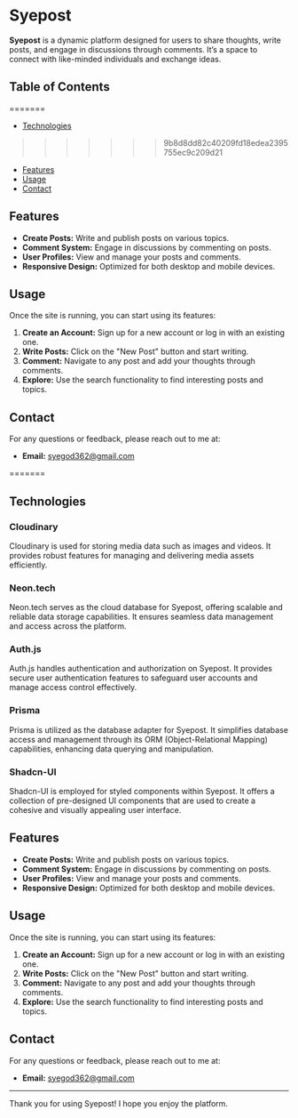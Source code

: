 # Syepost

**Syepost** is a dynamic platform designed for users to share thoughts, write posts, and engage in discussions through comments. It’s a space to connect with like-minded individuals and exchange ideas.

## Table of Contents

=======
- [Technologies](#technologies)
>>>>>>> 9b8d8dd82c40209fd18edea2395755ec9c209d21
- [Features](#features)
- [Usage](#usage)
- [Contact](#contact)

## Features

- **Create Posts:** Write and publish posts on various topics.
- **Comment System:** Engage in discussions by commenting on posts.
- **User Profiles:** View and manage your posts and comments.
- **Responsive Design:** Optimized for both desktop and mobile devices.

## Usage

Once the site is running, you can start using its features:

1. **Create an Account:** Sign up for a new account or log in with an existing one.
2. **Write Posts:** Click on the "New Post" button and start writing.
3. **Comment:** Navigate to any post and add your thoughts through comments.
4. **Explore:** Use the search functionality to find interesting posts and topics.


## Contact

For any questions or feedback, please reach out to me at:

- **Email:** syegod362@gmail.com

=======
## Technologies

### Cloudinary

Cloudinary is used for storing media data such as images and videos. It provides robust features for managing and delivering media assets efficiently.

### Neon.tech

Neon.tech serves as the cloud database for Syepost, offering scalable and reliable data storage capabilities. It ensures seamless data management and access across the platform.

### Auth.js

Auth.js handles authentication and authorization on Syepost. It provides secure user authentication features to safeguard user accounts and manage access control effectively.

### Prisma

Prisma is utilized as the database adapter for Syepost. It simplifies database access and management through its ORM (Object-Relational Mapping) capabilities, enhancing data querying and manipulation.

### Shadcn-UI

Shadcn-UI is employed for styled components within Syepost. It offers a collection of pre-designed UI components that are used to create a cohesive and visually appealing user interface.

## Features

- **Create Posts:** Write and publish posts on various topics.
- **Comment System:** Engage in discussions by commenting on posts.
- **User Profiles:** View and manage your posts and comments.
- **Responsive Design:** Optimized for both desktop and mobile devices.

## Usage

Once the site is running, you can start using its features:

1. **Create an Account:** Sign up for a new account or log in with an existing one.
2. **Write Posts:** Click on the "New Post" button and start writing.
3. **Comment:** Navigate to any post and add your thoughts through comments.
4. **Explore:** Use the search functionality to find interesting posts and topics.


## Contact

For any questions or feedback, please reach out to me at:

- **Email:** syegod362@gmail.com

---

Thank you for using Syepost! I hope you enjoy the platform.
